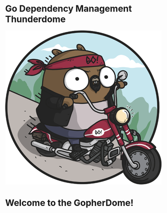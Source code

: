 # Go Dependency Management Thunderdome

![gopher on a motorcycle](gopherdome.png)

# Welcome to the GopherDome!
